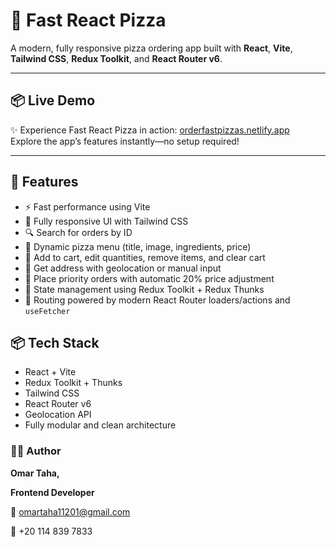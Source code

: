 # 🍕 Fast React Pizza

A modern, fully responsive pizza ordering app built with **React**, **Vite**, **Tailwind CSS**, **Redux Toolkit**, and **React Router v6**.

---

## 📦 Live Demo

✨ Experience Fast React Pizza in action: [orderfastpizzas.netlify.app](https://orderfastpizzas.netlify.app/)  
Explore the app’s features instantly—no setup required!

---

## 🚀 Features

- ⚡ Fast performance using Vite
- 📱 Fully responsive UI with Tailwind CSS
- 🔍 Search for orders by ID
- 📝 Dynamic pizza menu (title, image, ingredients, price)
- 🛒 Add to cart, edit quantities, remove items, and clear cart
- 📍 Get address with geolocation or manual input
- 🚚 Place priority orders with automatic 20% price adjustment
- 🧠 State management using Redux Toolkit + Redux Thunks
- 🧭 Routing powered by modern React Router loaders/actions and `useFetcher`

## 📦 Tech Stack

- React + Vite
- Redux Toolkit + Thunks
- Tailwind CSS
- React Router v6
- Geolocation API
- Fully modular and clean architecture
  


### 🧑‍💻 Author
**Omar Taha,**

**Frontend Developer**

📧 omartaha11201@gmail.com

📱 +20 114 839 7833
